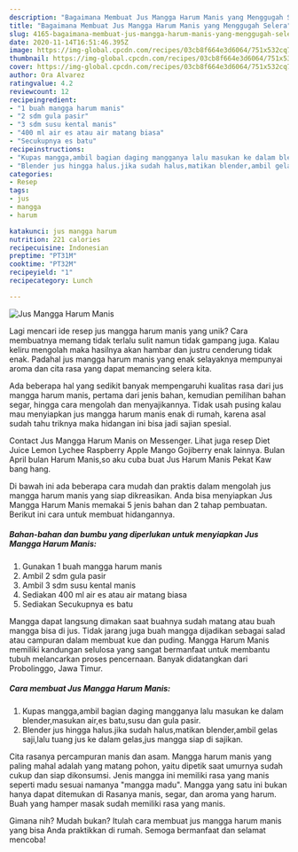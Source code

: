 ```yaml
---
description: "Bagaimana Membuat Jus Mangga Harum Manis yang Menggugah Selera"
title: "Bagaimana Membuat Jus Mangga Harum Manis yang Menggugah Selera"
slug: 4165-bagaimana-membuat-jus-mangga-harum-manis-yang-menggugah-selera
date: 2020-11-14T16:51:46.395Z
image: https://img-global.cpcdn.com/recipes/03cb8f664e3d6064/751x532cq70/jus-mangga-harum-manis-foto-resep-utama.jpg
thumbnail: https://img-global.cpcdn.com/recipes/03cb8f664e3d6064/751x532cq70/jus-mangga-harum-manis-foto-resep-utama.jpg
cover: https://img-global.cpcdn.com/recipes/03cb8f664e3d6064/751x532cq70/jus-mangga-harum-manis-foto-resep-utama.jpg
author: Ora Alvarez
ratingvalue: 4.2
reviewcount: 12
recipeingredient:
- "1 buah mangga harum manis"
- "2 sdm gula pasir"
- "3 sdm susu kental manis"
- "400 ml air es atau air matang biasa"
- "Secukupnya es batu"
recipeinstructions:
- "Kupas mangga,ambil bagian daging mangganya lalu masukan ke dalam blender,masukan air,es batu,susu dan gula pasir."
- "Blender jus hingga halus.jika sudah halus,matikan blender,ambil gelas saji,lalu tuang jus ke dalam gelas,jus mangga siap di sajikan."
categories:
- Resep
tags:
- jus
- mangga
- harum

katakunci: jus mangga harum 
nutrition: 221 calories
recipecuisine: Indonesian
preptime: "PT31M"
cooktime: "PT32M"
recipeyield: "1"
recipecategory: Lunch

---
```



![Jus Mangga Harum Manis](https://img-global.cpcdn.com/recipes/03cb8f664e3d6064/751x532cq70/jus-mangga-harum-manis-foto-resep-utama.jpg)

Lagi mencari ide resep jus mangga harum manis yang unik? Cara membuatnya memang tidak terlalu sulit namun tidak gampang juga. Kalau keliru mengolah maka hasilnya akan hambar dan justru cenderung tidak enak. Padahal jus mangga harum manis yang enak selayaknya mempunyai aroma dan cita rasa yang dapat memancing selera kita.

Ada beberapa hal yang sedikit banyak mempengaruhi kualitas rasa dari jus mangga harum manis, pertama dari jenis bahan, kemudian pemilihan bahan segar, hingga cara mengolah dan menyajikannya. Tidak usah pusing kalau mau menyiapkan jus mangga harum manis enak di rumah, karena asal sudah tahu triknya maka hidangan ini bisa jadi sajian spesial.

Contact Jus Mangga Harum Manis on Messenger. Lihat juga resep Diet Juice Lemon Lychee Raspberry Apple Mango Gojiberry enak lainnya. Bulan April bulan Harum Manis,so aku cuba buat Jus Harum Manis Pekat Kaw bang hang.


Di bawah ini ada beberapa cara mudah dan praktis dalam mengolah jus mangga harum manis yang siap dikreasikan. Anda bisa menyiapkan Jus Mangga Harum Manis memakai 5 jenis bahan dan 2 tahap pembuatan. Berikut ini cara untuk membuat hidangannya.

<!--inarticleads1-->

##### Bahan-bahan dan bumbu yang diperlukan untuk menyiapkan Jus Mangga Harum Manis:

1. Gunakan 1 buah mangga harum manis
1. Ambil 2 sdm gula pasir
1. Ambil 3 sdm susu kental manis
1. Sediakan 400 ml air es atau air matang biasa
1. Sediakan Secukupnya es batu


Mangga dapat langsung dimakan saat buahnya sudah matang atau buah mangga bisa di jus. Tidak jarang juga buah mangga dijadikan sebagai salad atau campuran dalam membuat kue dan puding. Mangga Harum Manis memiliki kandungan selulosa yang sangat bermanfaat untuk membantu tubuh melancarkan proses pencernaan. Banyak didatangkan dari Probolinggo, Jawa Timur. 

<!--inarticleads2-->

##### Cara membuat Jus Mangga Harum Manis:

1. Kupas mangga,ambil bagian daging mangganya lalu masukan ke dalam blender,masukan air,es batu,susu dan gula pasir.
1. Blender jus hingga halus.jika sudah halus,matikan blender,ambil gelas saji,lalu tuang jus ke dalam gelas,jus mangga siap di sajikan.


Cita rasanya percampuran manis dan asam. Mangga harum manis yang paling mahal adalah yang matang pohon, yaitu dipetik saat umurnya sudah cukup dan siap dikonsumsi. Jenis mangga ini memiliki rasa yang manis seperti madu sesuai namanya &#34;mangga madu&#34;. Mangga yang satu ini bukan hanya dapat ditemukan di Rasanya manis, segar, dan aroma yang harum. Buah yang hamper masak sudah memiliki rasa yang manis. 

Gimana nih? Mudah bukan? Itulah cara membuat jus mangga harum manis yang bisa Anda praktikkan di rumah. Semoga bermanfaat dan selamat mencoba!
